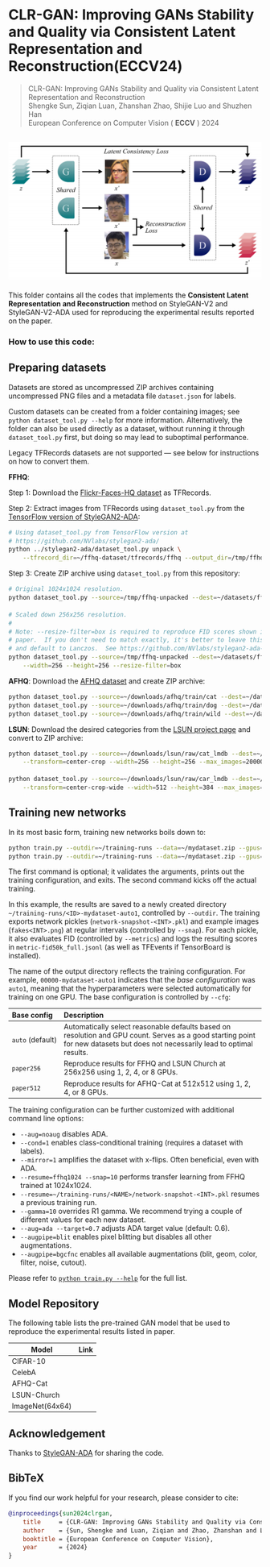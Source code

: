 # CLR-GAN: Improving GANs Stability and Quality via Consistent Latent Representation and Reconstruction(ECCV24)

> CLR-GAN: Improving GANs Stability and Quality via Consistent Latent Representation and
> Reconstruction  <br>
> Shengke Sun, Ziqian Luan, Zhanshan Zhao, Shijie Luo and Shuzhen Han <br>
> European Conference on Computer Vision ( **ECCV** ) 2024

## ![sketchmap](figs\sketchmap.png)

This folder contains all the codes that implements the **Consistent Latent Representation and Reconstruction** method on StyleGAN-V2 and StyleGAN-V2-ADA used for reproducing the experimental results reported on the paper.

### How to use this code:

## Preparing datasets

Datasets are stored as uncompressed ZIP archives containing uncompressed PNG files and a metadata file `dataset.json` for labels.

Custom datasets can be created from a folder containing images; see `python dataset_tool.py --help` for more information. Alternatively, the folder can also be used directly as a dataset, without running it through `dataset_tool.py` first, but doing so may lead to suboptimal performance.

Legacy TFRecords datasets are not supported &mdash; see below for instructions on how to convert them.

**FFHQ**:

Step 1: Download the [Flickr-Faces-HQ dataset](https://github.com/NVlabs/ffhq-dataset) as TFRecords.

Step 2: Extract images from TFRecords using `dataset_tool.py` from the [TensorFlow version of StyleGAN2-ADA](https://github.com/NVlabs/stylegan2-ada/):

```.bash
# Using dataset_tool.py from TensorFlow version at
# https://github.com/NVlabs/stylegan2-ada/
python ../stylegan2-ada/dataset_tool.py unpack \
    --tfrecord_dir=~/ffhq-dataset/tfrecords/ffhq --output_dir=/tmp/ffhq-unpacked
```

Step 3: Create ZIP archive using `dataset_tool.py` from this repository:

```.bash
# Original 1024x1024 resolution.
python dataset_tool.py --source=/tmp/ffhq-unpacked --dest=~/datasets/ffhq.zip

# Scaled down 256x256 resolution.
#
# Note: --resize-filter=box is required to reproduce FID scores shown in the
# paper.  If you don't need to match exactly, it's better to leave this out
# and default to Lanczos.  See https://github.com/NVlabs/stylegan2-ada-pytorch/issues/283#issuecomment-1731217782
python dataset_tool.py --source=/tmp/ffhq-unpacked --dest=~/datasets/ffhq256x256.zip \
    --width=256 --height=256 --resize-filter=box
```

**AFHQ**: Download the [AFHQ dataset](https://github.com/clovaai/stargan-v2/blob/master/README.md#animal-faces-hq-dataset-afhq) and create ZIP archive:

```.bash
python dataset_tool.py --source=~/downloads/afhq/train/cat --dest=~/datasets/afhqcat.zip
python dataset_tool.py --source=~/downloads/afhq/train/dog --dest=~/datasets/afhqdog.zip
python dataset_tool.py --source=~/downloads/afhq/train/wild --dest=~/datasets/afhqwild.zip
```

**LSUN**: Download the desired categories from the [LSUN project page](https://www.yf.io/p/lsun/) and convert to ZIP archive:

```.bash
python dataset_tool.py --source=~/downloads/lsun/raw/cat_lmdb --dest=~/datasets/lsuncat200k.zip \
    --transform=center-crop --width=256 --height=256 --max_images=200000

python dataset_tool.py --source=~/downloads/lsun/raw/car_lmdb --dest=~/datasets/lsuncar200k.zip \
    --transform=center-crop-wide --width=512 --height=384 --max_images=200000
```

## Training new networks

In its most basic form, training new networks boils down to:

```.bash
python train.py --outdir=~/training-runs --data=~/mydataset.zip --gpus=1 --dry-run
python train.py --outdir=~/training-runs --data=~/mydataset.zip --gpus=1
```

The first command is optional; it validates the arguments, prints out the training configuration, and exits. The second command kicks off the actual training.

In this example, the results are saved to a newly created directory `~/training-runs/<ID>-mydataset-auto1`, controlled by `--outdir`. The training exports network pickles (`network-snapshot-<INT>.pkl`) and example images (`fakes<INT>.png`) at regular intervals (controlled by `--snap`). For each pickle, it also evaluates FID (controlled by `--metrics`) and logs the resulting scores in `metric-fid50k_full.jsonl` (as well as TFEvents if TensorBoard is installed).

The name of the output directory reflects the training configuration. For example, `00000-mydataset-auto1` indicates that the *base configuration* was `auto1`, meaning that the hyperparameters were selected automatically for training on one GPU. The base configuration is controlled by `--cfg`:

| Base config             | Description                                                                                                                                                                    |
| :---------------------- | :----------------------------------------------------------------------------------------------------------------------------------------------------------------------------- |
| `auto`&nbsp;(default) | Automatically select reasonable defaults based on resolution and GPU count. Serves as a good starting point for new datasets but does not necessarily lead to optimal results. |
| `paper256`            | Reproduce results for FFHQ and LSUN Church at 256x256 using 1, 2, 4, or 8 GPUs.                                                                                                |
| `paper512`            | Reproduce results for AFHQ-Cat at 512x512 using 1, 2, 4, or 8 GPUs.                                                                                                            |

The training configuration can be further customized with additional command line options:

* `--aug=noaug` disables ADA.
* `--cond=1` enables class-conditional training (requires a dataset with labels).
* `--mirror=1` amplifies the dataset with x-flips. Often beneficial, even with ADA.
* `--resume=ffhq1024 --snap=10` performs transfer learning from FFHQ trained at 1024x1024.
* `--resume=~/training-runs/<NAME>/network-snapshot-<INT>.pkl` resumes a previous training run.
* `--gamma=10` overrides R1 gamma. We recommend trying a couple of different values for each new dataset.
* `--aug=ada --target=0.7` adjusts ADA target value (default: 0.6).
* `--augpipe=blit` enables pixel blitting but disables all other augmentations.
* `--augpipe=bgcfnc` enables all available augmentations (blit, geom, color, filter, noise, cutout).

Please refer to [`python train.py --help`](./docs/train-help.txt) for the full list.

## Model Repository

The following table lists the pre-trained GAN model that be used to reproduce the experimental results listed in paper.

| Model           | Link |
| --------------- | ---- |
| CIFAR-10        |      |
| CelebA          |      |
| AFHQ-Cat        |      |
| LSUN-Church     |      |
| ImageNet(64x64) |      |



## Acknowledgement
Thanks to [StyleGAN-ADA](https://github.com/NVlabs/stylegan2-ada-pytorch) for sharing the code.

## BibTeX

If you find our work helpful for your research, please consider to cite:

```bibtex
@inproceedings{sun2024clrgan,
    title     = {CLR-GAN: Improving GANs Stability and Quality via Consistent Latent Representation and Reconstruction},
    author    = {Sun, Shengke and Luan, Ziqian and Zhao, Zhanshan and Luo, Shijie and Han, Shuzhen},
    booktitle = {European Conference on Computer Vision},
    year      = {2024}
}
```
